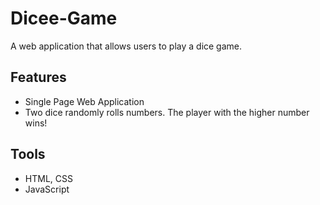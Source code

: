 # Dicee-Game
A web application that allows users to play a dice game. 

## Features

- Single Page Web Application
- Two dice randomly rolls numbers. The player with the higher number wins!

## Tools

- HTML, CSS
- JavaScript

